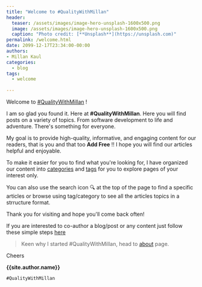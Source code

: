 ```yaml
---
title: "Welcome to #QualityWithMillan"
header:
  teaser: /assets/images/image-hero-unsplash-1600x500.png
  image: /assets/images/image-hero-unsplash-1600x500.png
  caption: "Photo credit: [**Unsplash**](https://unsplash.com)"
permalink: /welcome.html
date: 2099-12-17T23:34:00-00:00
authors:
- Millan Kaul
categories:
  - blog
tags:
  - welcome
  
---
```



Welcome to [#QualityWithMillan](/) !

I am so glad you found it. Here at **#QualityWithMillan**. Here you will find posts on a variety of topics. From software development to life and adventure.  There's something for everyone.


My goal is to provide high-quality, informative, and engaging content for our readers, that is you and that too **Add Free** !! 
I hope you will find our articles helpful and enjoyable.

To make it easier for you to find what you're looking for, I have organized our content into [categories](/categories/) and [tags](/tags/) for you to explore pages of your interest only.

You can also use the search icon 🔍 at the top of the page to find a specific articles or browse using tag/category to see all the articles topics in a strructure format.

Thank you for visiting and hope you'll come back often!

If you are interested to co-author a blog/post or any content just follow these simple steps [here](https://github.com/QualityWithMillan/qualitywithmillan.github.io/blob/prod/Co-Author-Instructions.md)

> Keen why I started #QualityWithMillan, head to [about](/about/) page.


Cheers

**{{site.author.name}}**

`#QualityWithMillan`
